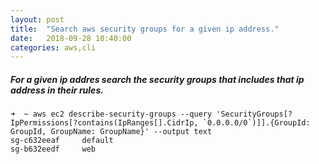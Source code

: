 ```yaml
---
layout: post
title:  "Search aws security groups for a given ip address."
date:   2018-09-28 10:40:00
categories: aws,cli 
---
```




##### For a given ip addres search the security groups that includes that ip address in their rules. 

````
➜  ~ aws ec2 describe-security-groups --query 'SecurityGroups[?IpPermissions[?contains(IpRanges[].CidrIp, `0.0.0.0/0`)]].{GroupId: GroupId, GroupName: GroupName}' --output text
sg-c632eeaf     default
sg-b632eedf     web

````